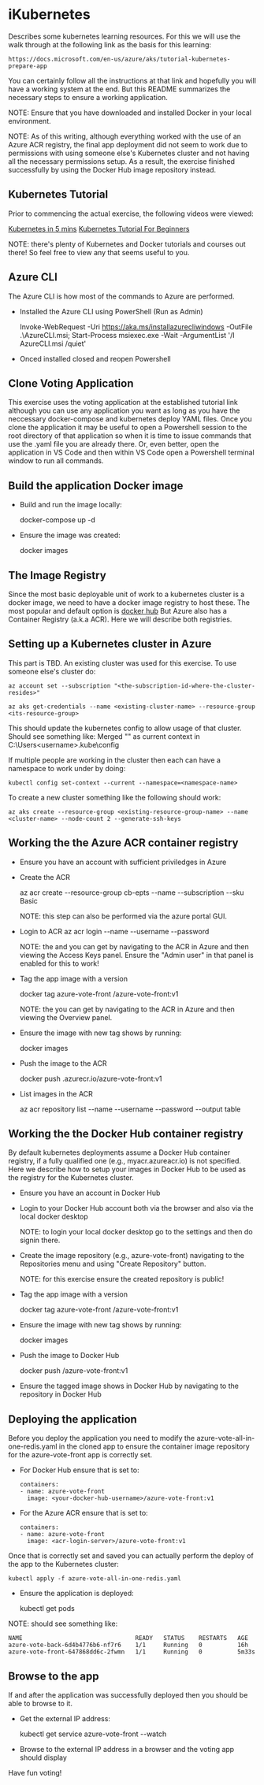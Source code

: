 # iKubernetes
Describes some kubernetes learning resources. For this we will use the walk through at the following link as the basis for this learning:

    https://docs.microsoft.com/en-us/azure/aks/tutorial-kubernetes-prepare-app

You can certainly follow all the instructions at that link and hopefully you will have a working system at the end. But this README summarizes the necessary steps to ensure a working application. 

NOTE: Ensure that you have downloaded and installed Docker in your local environment.

NOTE: As of this writing, although everything worked with the use of an Azure ACR registry, the final app deployment did not
seem to work due to permissions with using someone else's Kubernetes cluster and not having all the necessary permissions setup.
As a result, the exercise finished successfully by using the Docker Hub image repository instead.

## Kubernetes Tutorial
Prior to commencing the actual exercise, the following videos were viewed:

[Kubernetes in 5 mins](https://www.youtube.com/watch?v=PH-2FfFD2PU)
[Kubernetes Tutorial For Beginners](https://www.youtube.com/watch?v=F-p_7XaEC84)

NOTE: there's plenty of Kubernetes and Docker tutorials and courses out there! So feel free to view any that seems useful to you.

## Azure CLI
The Azure CLI is how most of the commands to Azure are performed.

- Installed the Azure CLI using PowerShell (Run as Admin)

    Invoke-WebRequest -Uri https://aka.ms/installazurecliwindows -OutFile .\AzureCLI.msi; Start-Process msiexec.exe -Wait -ArgumentList '/I AzureCLI.msi /quiet'

- Onced installed closed and reopen Powershell


## Clone Voting Application
This exercise uses the voting application at the established tutorial link although you can use any application you want as long as you have the neccessary docker-compose and kubernetes deploy YAML files. Once you clone the application it may be useful to open a Powershell session to the root directory of that application so when it is time to issue commands that use the .yaml file you are already there. Or, even better, open the application in VS Code and then within VS Code open a Powershell terminal window to run all commands.


## Build the application Docker image

- Build and run the image locally:

    docker-compose up -d

- Ensure the image was created:

    docker images


## The Image Registry
Since the most basic deployable unit of work to a kubernetes cluster is a docker image, we need to have a docker image
registry to host these. The most popular and default option is [docker hub](hub.docker.com) But Azure also has a 
Container Registry (a.k.a ACR). Here we will describe both registries.


## Setting up a Kubernetes cluster in Azure
This part is TBD. An existing cluster was used for this exercise. To use someone else's cluster do:

    az account set --subscription "<the-subscription-id-where-the-cluster-resides>"

    az aks get-credentials --name <existing-cluster-name> --resource-group <its-resource-group>

This should update the kubernetes config to allow usage of that cluster. Should see something like:
    Merged "<existing-cluster-name>" as current context in C:\Users\<username>\.kube\config

If multiple people are working in the cluster then each can have a namespace to work under by doing:

    kubectl config set-context --current --namespace=<namespace-name>

To create a new cluster something like the following should work:
    
    az aks create --resource-group <existing-resource-group-name> --name <cluster-name> --node-count 2 --generate-ssh-keys


## Working the the Azure ACR container registry 

- Ensure you have an account with sufficient priviledges in Azure

- Create the ACR

    az acr create --resource-group cb-epts --name <acr-name> --subscription <subscription> --sku Basic

    NOTE: this step can also be performed via the azure portal GUI.

- Login to ACR
    az acr login --name <acr-name> --username <acr-username> --password <acr-password>

    NOTE: the <acr-username> and <acr-password> you can get by navigating to the ACR in Azure and then viewing
    the Access Keys panel. Ensure the "Admin user" in that panel is enabled for this to work!

- Tag the app image with a version

    docker tag azure-vote-front <acr-login-server>/azure-vote-front:v1

    NOTE: the <acr-login-server> you can get by navigating to the ACR in Azure and then viewing
    the Overview panel.

- Ensure the image with new tag shows by running:

    docker images

- Push the image to the ACR

    docker push <acr-name>.azurecr.io/azure-vote-front:v1

- List images in the ACR

    az acr repository list --name <acr-name> --username <acr-username> --password <acr-password> --output table
    

## Working the the Docker Hub container registry 
By default kubernetes deployments assume a Docker Hub container registry, if a fully qualified one 
(e.g., myacr.azureacr.io) is not specified. Here we describe how to setup your images in Docker Hub
to be used as the registry for the Kubernetes cluster.

- Ensure you have an account in Docker Hub

- Login to your Docker Hub account both via the browser and also via the local docker desktop

    NOTE: to login your local docker desktop go to the settings and then do signin there.

- Create the image repository (e.g., azure-vote-front) navigating to the Repositories menu and using "Create Repository" button.

    NOTE: for this exercise ensure the created repository is public!

- Tag the app image with a version

    docker tag azure-vote-front <your-docker-hub-username>/azure-vote-front:v1

- Ensure the image with new tag shows by running:

    docker images

- Push the image to Docker Hub

    docker push <your-docker-hub-username>/azure-vote-front:v1

- Ensure the tagged image shows in Docker Hub by navigating to the repository in Docker Hub


## Deploying the application
Before you deploy the application you need to modify the azure-vote-all-in-one-redis.yaml in the cloned app to ensure the container image repository for the azure-vote-front app is correctly set. 

- For Docker Hub ensure that is set to:

      containers:
      - name: azure-vote-front
        image: <your-docker-hub-username>/azure-vote-front:v1

- For the Azure ACR ensure that is set to:

      containers:
      - name: azure-vote-front
        image: <acr-login-server>/azure-vote-front:v1

Once that is correctly set and saved you can actually perform the deploy of the app to the Kubernetes cluster:

    kubectl apply -f azure-vote-all-in-one-redis.yaml

- Ensure the application is deployed:

    kubectl get pods

NOTE: should see something like:

    NAME                                READY   STATUS    RESTARTS   AGE
    azure-vote-back-6d4b4776b6-nf7r6    1/1     Running   0          16h
    azure-vote-front-647868dd6c-2fwmn   1/1     Running   0          5m33s

## Browse to the app
If and after the application was successfully deployed then you should be able to browse to it.

- Get the external IP address:

    kubectl get service azure-vote-front --watch

- Browse to the external IP address in a browser and the voting app should display


Have fun voting!
